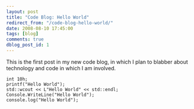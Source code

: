 ```yaml
---
layout: post
title: "Code Blog: Hello World"
redirect_from: "/code-blog-hello-world/"
date: 2008-08-10 17:45:00
tags: [blog]
comments: true
dblog_post_id: 1
---
```

This is the first post in my new code blog, in which I plan to blabber about technology and code in which I am involved.

```
int 10h;
printf("Hello World");
std::wcout << L"Hello World" << std::endl;
Console.WriteLine("Hello World");
console.log("Hello World");
```

